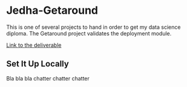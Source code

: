 # Jedha-Getaround
This is one of several projects to hand in order to get my data science diploma. The Getaround project validates the deployment module.

[Link to the deliverable](https://aengusbl-getaround-project.hf.space)

## Set It Up Locally

Bla bla bla chatter chatter chatter